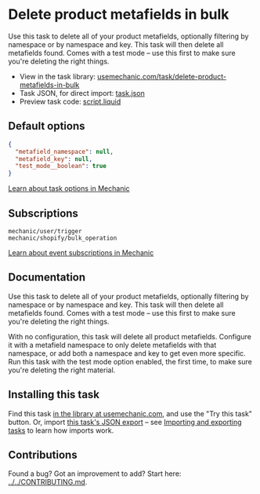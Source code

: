 # Delete product metafields in bulk

Use this task to delete all of your product metafields, optionally filtering by namespace or by namespace and key. This task will then delete all metafields found. Comes with a test mode – use this first to make sure you're deleting the right things.

* View in the task library: [usemechanic.com/task/delete-product-metafields-in-bulk](https://usemechanic.com/task/delete-product-metafields-in-bulk)
* Task JSON, for direct import: [task.json](../../tasks/delete-product-metafields-in-bulk.json)
* Preview task code: [script.liquid](./script.liquid)

## Default options

```json
{
  "metafield_namespace": null,
  "metafield_key": null,
  "test_mode__boolean": true
}
```

[Learn about task options in Mechanic](https://docs.usemechanic.com/article/471-task-options)

## Subscriptions

```liquid
mechanic/user/trigger
mechanic/shopify/bulk_operation
```

[Learn about event subscriptions in Mechanic](https://docs.usemechanic.com/article/408-subscriptions)

## Documentation

Use this task to delete all of your product metafields, optionally filtering by namespace or by namespace and key. This task will then delete all metafields found. Comes with a test mode – use this first to make sure you're deleting the right things.

With no configuration, this task will delete all product metafields. Configure it with a metafield namespace to only delete metafields with that namespace, or add both a namespace and key to get even more specific. Run this task with the test mode option enabled, the first time, to make sure you're deleting the right material.

## Installing this task

Find this task [in the library at usemechanic.com](https://usemechanic.com/task/delete-product-metafields-in-bulk), and use the "Try this task" button. Or, import [this task's JSON export](../../tasks/delete-product-metafields-in-bulk.json) – see [Importing and exporting tasks](https://docs.usemechanic.com/article/505-importing-and-exporting-tasks) to learn how imports work.

## Contributions

Found a bug? Got an improvement to add? Start here: [../../CONTRIBUTING.md](../../CONTRIBUTING.md).
